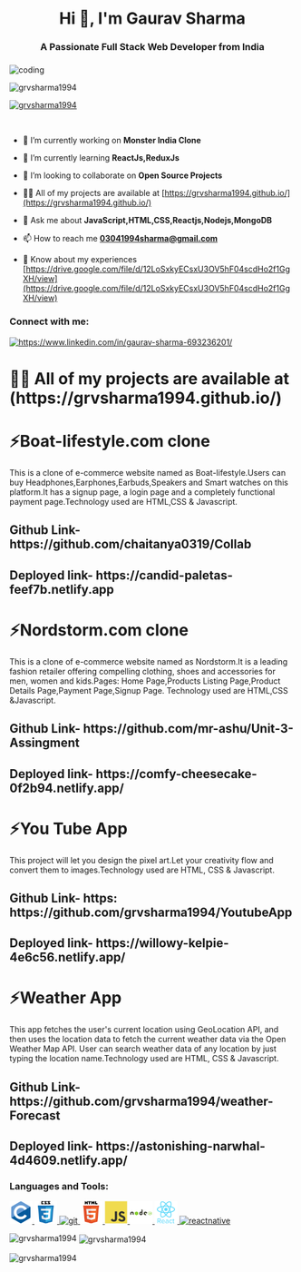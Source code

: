 <h1 align="center">Hi 👋, I'm Gaurav Sharma</h1>
<h3 align="center">A Passionate Full Stack Web Developer from India</h3>
<img align = "middle" alt ="coding" width="500" src="https://cdn.dribbble.com/users/1162077/screenshots/3848914/programmer.gif">
<p align="left"> <img src="https://komarev.com/ghpvc/?username=grvsharma1994&label=Profile%20views&color=0e75b6&style=flat" alt="grvsharma1994" /> </p>
<p align="left"> <a href="https://github.com/ryo-ma/github-profile-trophy"><img src="https://github-profile-trophy.vercel.app/?username=grvsharma1994" alt="grvsharma1994" /></a> </p>
<p align="left"> <a href="https://twitter.com/" target="blank"><img src="https://img.shields.io/twitter/follow/?logo=twitter&style=for-the-badge" alt="" /></a> </p>

- 🔭 I’m currently working on **Monster India Clone**

- 🌱 I’m currently learning **ReactJs,ReduxJs**

- 👯 I’m looking to collaborate on **Open Source Projects**

- 👨‍💻 All of my projects are available at [https://grvsharma1994.github.io/](https://grvsharma1994.github.io/)

- 💬 Ask me about **JavaScript,HTML,CSS,Reactjs,Nodejs,MongoDB**

- 📫 How to reach me **03041994sharma@gmail.com**

- 📄 Know about my experiences [https://drive.google.com/file/d/12LoSxkyECsxU3OV5hF04scdHo2f1GgXH/view](https://drive.google.com/file/d/12LoSxkyECsxU3OV5hF04scdHo2f1GgXH/view)

<h3 align="left">Connect with me:</h3>
<p align="left">
<a href="https://www.linkedin.com/in/gaurav-sharma-693236201/" target="blank"><img align="center" src="https://raw.githubusercontent.com/rahuldkjain/github-profile-readme-generator/master/src/images/icons/Social/linked-in-alt.svg" alt="https://www.linkedin.com/in/gaurav-sharma-693236201/" height="30" width="40" /></a>
</p>

<h1> 👨‍💻 All of my projects are available at (https://grvsharma1994.github.io/)</h1>

<h1>⚡Boat-lifestyle.com  clone</h1>
<p>This is a clone of e-commerce website named as Boat-lifestyle.Users can buy Headphones,Earphones,Earbuds,Speakers and Smart watches on this platform.It has a signup page, a login page and a completely functional payment page.Technology used are HTML,CSS & Javascript.<p>
<h2>​Github Link- https://github.com/chaitanya0319/Collab</h2>
<h2>Deployed link- https://candid-paletas-feef7b.netlify.app</h2>

<h1>⚡Nordstorm.com clone</h1> 
<p>This is a clone of e-commerce website named as Nordstorm.It is a leading fashion retailer offering compelling clothing, shoes and accessories for men, women and kids.Pages: Home Page,Products Listing Page,Product Details Page,Payment Page,Signup Page.
Technology used are HTML,CSS &Javascript.<p>
<h2>​Github Link- https://github.com/mr-ashu/Unit-3-Assingment</h2>
<h2>Deployed link- https://comfy-cheesecake-0f2b94.netlify.app/</h2>

<h1>⚡You Tube App</h1>
<p>This project will let you design the pixel art.Let your creativity flow and convert them to images.Technology used are HTML, CSS & Javascript.<p>
<h2>​Github Link- https: https://github.com/grvsharma1994/YoutubeApp</h2>
<h2>Deployed link- https://willowy-kelpie-4e6c56.netlify.app/</h1>

<h1>⚡Weather App</h1>
<p> This app fetches the user's current location using GeoLocation API, and then uses the location data to fetch the current weather data via the Open Weather Map API. User can search weather data of any location by just typing the location name.Technology used are HTML, CSS & Javascript.</p>
<h2>​Github Link- https://github.com/grvsharma1994/weather-Forecast</h2>
<h2>Deployed link- https://astonishing-narwhal-4d4609.netlify.app/</h2>

<h3 align="left">Languages and Tools:</h3>
<p align="left"> <a href="https://www.cprogramming.com/" target="_blank" rel="noreferrer"> <img src="https://raw.githubusercontent.com/devicons/devicon/master/icons/c/c-original.svg" alt="c" width="40" height="40"/> </a> <a href="https://www.w3schools.com/css/" target="_blank" rel="noreferrer"> <img src="https://raw.githubusercontent.com/devicons/devicon/master/icons/css3/css3-original-wordmark.svg" alt="css3" width="40" height="40"/> </a> <a href="https://git-scm.com/" target="_blank" rel="noreferrer"> <img src="https://www.vectorlogo.zone/logos/git-scm/git-scm-icon.svg" alt="git" width="40" height="40"/> </a> <a href="https://www.w3.org/html/" target="_blank" rel="noreferrer"> <img src="https://raw.githubusercontent.com/devicons/devicon/master/icons/html5/html5-original-wordmark.svg" alt="html5" width="40" height="40"/> </a> <a href="https://developer.mozilla.org/en-US/docs/Web/JavaScript" target="_blank" rel="noreferrer"> <img src="https://raw.githubusercontent.com/devicons/devicon/master/icons/javascript/javascript-original.svg" alt="javascript" width="40" height="40"/> </a> <a href="https://nodejs.org" target="_blank" rel="noreferrer"> <img src="https://raw.githubusercontent.com/devicons/devicon/master/icons/nodejs/nodejs-original-wordmark.svg" alt="nodejs" width="40" height="40"/> </a> <a href="https://reactjs.org/" target="_blank" rel="noreferrer"> <img src="https://raw.githubusercontent.com/devicons/devicon/master/icons/react/react-original-wordmark.svg" alt="react" width="40" height="40"/> </a> <a href="https://reactnative.dev/" target="_blank" rel="noreferrer"> <img src="https://reactnative.dev/img/header_logo.svg" alt="reactnative" width="40" height="40"/> </a> </p>

<p><img align="left" src="https://github-readme-stats.vercel.app/api/top-langs?username=grvsharma1994&show_icons=true&locale=en&layout=compact" alt="grvsharma1994" /></p>

<p>&nbsp;<img align="center" src="https://github-readme-stats.vercel.app/api?username=grvsharma1994&show_icons=true&locale=en" alt="grvsharma1994" /></p>

<p><img align="center" src="https://github-readme-streak-stats.herokuapp.com/?user=grvsharma1994&" alt="grvsharma1994" /></p>
